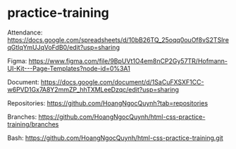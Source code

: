 # practice-training
Attendance: https://docs.google.com/spreadsheets/d/10bB26TQ_25oqq0ouOf8vS2TSIreqGtlqYmUJqVoFdB0/edit?usp=sharing

Figma: https://www.figma.com/file/9BpUVt1O4em8nCP2Gy57TR/Hofmann-UI-Kit---Page-Templates?node-id=0%3A1

Document: https://docs.google.com/document/d/1SaCuFXSXF1CC-w6PVD1Gx7A8Y2mmZP_hhTXMLeeDzqc/edit?usp=sharing

Repositories: https://github.com/HoangNgocQuynh?tab=repositories

Branches: https://github.com/HoangNgocQuynh/html-css-practice-training/branches

Bash: https://github.com/HoangNgocQuynh/html-css-practice-training.git

